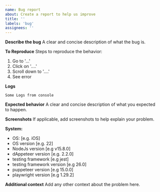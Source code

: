 ```yaml
---
name: Bug report
about: Create a report to help us improve
title: ''
labels: 'bug'
assignees: ''
---
```


**Describe the bug**
A clear and concise description of what the bug is.

**To Reproduce**
Steps to reproduce the behavior:
1. Go to '...'
2. Click on '....'
3. Scroll down to '....'
4. See error

**Logs**
```shell
Some Logs from console
```

**Expected behavior**
A clear and concise description of what you expected to happen.

**Screenshots**
If applicable, add screenshots to help explain your problem.

**System:**
- OS: [e.g. iOS]
- OS version [e.g. 22]
- NodeJs version [e.g v15.8.0]
- dAppeteer version [e.g. 2.2.0]
- testing framework [e.g jest]
- testing framework version [e.g 26.0]
- puppeteer version [e.g 15.0.0]
- playwright version [e.g 1.29.2]


**Additional context**
Add any other context about the problem here.
